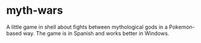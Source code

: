 # myth-wars
A little game in shell about fights between mythological gods in a Pokemon-based way.
The game is in Spanish and works better in Windows.
